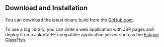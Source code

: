 Download and Installation
-------------------------

You can download the latest binary build from the
[GitHub.com](https://github.com/weblegacy/tlddoc/releases).

To use a tag library, you can write a web application with JSP pages and deploy
it on a Jakarta EE compatible application server such as the
[Eclipse GlassFish](https://glassfish.org/download).